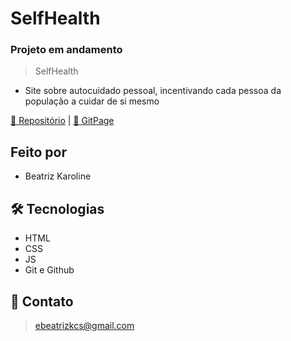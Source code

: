# SelfHealth

### Projeto em andamento

> SelfHealth
- Site sobre autocuidado pessoal, incentivando cada pessoa da população a cuidar de si mesmo

[🔗 Repositório](https://github.com/SouCodigo/SelfHealth) |
[🔗 GitPage](https://soucodigo.github.io/SelfHealth)

## Feito por

- Beatriz Karoline

## 🛠 Tecnologias

- HTML
- CSS
- JS
- Git e Github

## 💙 Contato

> ebeatrizkcs@gmail.com

